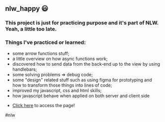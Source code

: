 ## nlw_happy 😃️

### This project is just for practicing purpose and it's part of NLW. Yeah, a little too late.

### Things I've practiced or learned:

* some arrow functions stuff;
* a little overview on how async functions work;
* discovered how to send data from the back-end up to the view by using handlebars;
* some solving problems => debug code;
* some "design" related stuff such as using figma for prototyping and how to transform those things into lines of code;
* improved my javascript, css and html skills;
* how javascript behave when applied on both server and client side

- [Click here](https://vss-nlw-happy.herokuapp.com/) to access the page!


#nlw